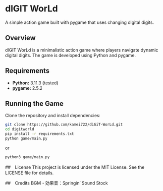 # dIGIT WorLd

A simple action game built with pygame that uses changing digital digits.

## Overview

dIGIT WorLd is a minimalistic action game where players navigate dynamic digital digits.
The game is developed using Python and pygame.

## Requirements

- **Python:** 3.11.3 (tested)
- **pygame:** 2.5.2

## Running the Game

Clone the repository and install dependencies:

```bash
git clone https://github.com/kamei722/diGiT-WorLd.git
cd digitworld
pip install -r requirements.txt
python game/main.py
```
or

```bash
python3 game/main.py
```

##　License
This project is licensed under the MIT License. See the LICENSE file for details.

##　Credits
BGM・効果音：Springin’ Sound Stock
